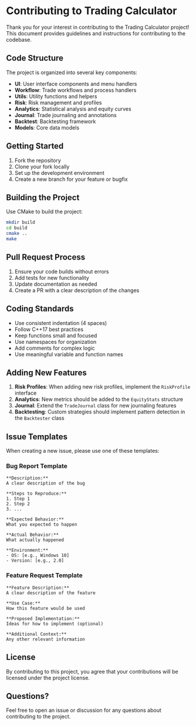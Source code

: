 # Contributing to Trading Calculator

Thank you for your interest in contributing to the Trading Calculator project! This document provides guidelines and instructions for contributing to the codebase.

## Code Structure

The project is organized into several key components:

- **UI**: User interface components and menu handlers
- **Workflow**: Trade workflows and process handlers
- **Utils**: Utility functions and helpers
- **Risk**: Risk management and profiles
- **Analytics**: Statistical analysis and equity curves
- **Journal**: Trade journaling and annotations
- **Backtest**: Backtesting framework
- **Models**: Core data models

## Getting Started

1. Fork the repository
2. Clone your fork locally
3. Set up the development environment
4. Create a new branch for your feature or bugfix

## Building the Project

Use CMake to build the project:

```bash
mkdir build
cd build
cmake ..
make
```

## Pull Request Process

1. Ensure your code builds without errors
2. Add tests for new functionality
3. Update documentation as needed
4. Create a PR with a clear description of the changes

## Coding Standards

- Use consistent indentation (4 spaces)
- Follow C++17 best practices
- Keep functions small and focused
- Use namespaces for organization
- Add comments for complex logic
- Use meaningful variable and function names

## Adding New Features

1. **Risk Profiles**: When adding new risk profiles, implement the `RiskProfile` interface
2. **Analytics**: New metrics should be added to the `EquityStats` structure
3. **Journal**: Extend the `TradeJournal` class for new journaling features
4. **Backtesting**: Custom strategies should implement pattern detection in the `Backtester` class

## Issue Templates

When creating a new issue, please use one of these templates:

### Bug Report Template
```
**Description:**
A clear description of the bug

**Steps to Reproduce:**
1. Step 1
2. Step 2
3. ...

**Expected Behavior:**
What you expected to happen

**Actual Behavior:**
What actually happened

**Environment:**
- OS: [e.g., Windows 10]
- Version: [e.g., 2.0]
```

### Feature Request Template
```
**Feature Description:**
A clear description of the feature

**Use Case:**
How this feature would be used

**Proposed Implementation:**
Ideas for how to implement (optional)

**Additional Context:**
Any other relevant information
```

## License

By contributing to this project, you agree that your contributions will be licensed under the project license.

## Questions?

Feel free to open an issue or discussion for any questions about contributing to the project. 